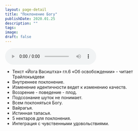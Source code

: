 ```yaml
---
layout: page-detail
title: "Поклонение Богу"
publishDate: 2020.01.25
description: ""
tags:
image:
draft: false
---
```


<audio title="2020.01.25 - Поклонение Богу.mp3" src="/upload/iblock/cf4/cf4fd0c301aca4b03344accf6c5aa60c.mp3" controls=""></audio>

* Текст «Йога Васиштха» гл.6 «Об освобождении» - читает Трайлокьядеви
* Внутреннее поклонение.
* Изменение идентичности ведет к изменению качеств.
* Воззрение - поведение - плод.
* Подсознание шуток не понимает.
* Всем поклоняться Богу.
* Вайрагья.
* Истинная тапасья.
* 5 нектаров для поклонения.
* Интеграция с чувственными удовольствиями.

  
